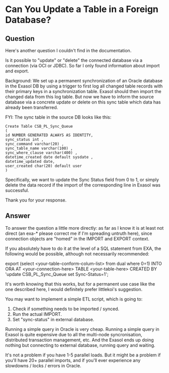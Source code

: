 # Can You Update a Table in a Foreign Database?

## Question
Here's another question I couldn't find in the documentation. 

Is it possible to "update" or "delete" the connected database via a connection (via OCI or JDBC). So far I only found information about import and export.

Background: We set up a permanent synchronization of an Oracle database in the Exasol DB by using a trigger to first log all changed table records with their primary keys in a synchronization table. Exasol should then import the changed data from this log table. But now we have to inform the source database via a concrete update or delete on this sync table which data has already been transferred.

FYI: The sync table in the source DB looks like this:
```
Create Table CSB_PL_Sync_Queue
(
id NUMBER GENERATED ALWAYS AS IDENTITY,
sync_status int ,
sync_command varchar(20) ,
sync_table_name varchar(100) ,
sync_where_clause varchar(400) ,
datetime_created date default sysdate ,
datetime_updated date,
user_created char(20) default user
)
```
Specifically, we want to update the Sync Status field from 0 to 1, or simply delete the data record if the import of the corresponding line in Exasol was successful.

Thank you for your response.

## Answer
To answer the question a little more directly: as far as I know it is at least not direct (an exa-* please correct me if I'm spreading untruth here),
since connection objects are "homed" in the IMPORT and EXPORT context.

If you absolutely have to do it at the level of a SQL statement from EXA, the following would be possible, although not necessarily recommended:

export (select &lt;your-table-conform-colum-list&gt; from dual where 0=1)
INTO ORA AT &lt;your-connection-here&gt; TABLE &lt;your-table-here&gt; CREATED BY 'update CSB_PL_Sync_Queue set Sync-Status=1';


It's worth knowing that this works, but for a permanent use case like the one described here, I would definitely prefer littlekoi's suggestion.

You may want to implement a simple ETL script, which is going to:

1) Check if something needs to be imported / synced.
2) Run the actual IMPORT.
3) Set "sync-status" in external database.

Running a simple query in Oracle is very cheap. Running a simple query in Exasol is quite expensive due to all the multi-node syncronisation, distributed transaction management, etc. And the Exasol ends up doing nothing but connecting to external database, running query and waiting.

It's not a problem if you have 1-5 parallel loads. But it might be a problem if you'll have 20+ parallel imports, and if you'll ever experience any slowdowns / locks / errors in Oracle.
